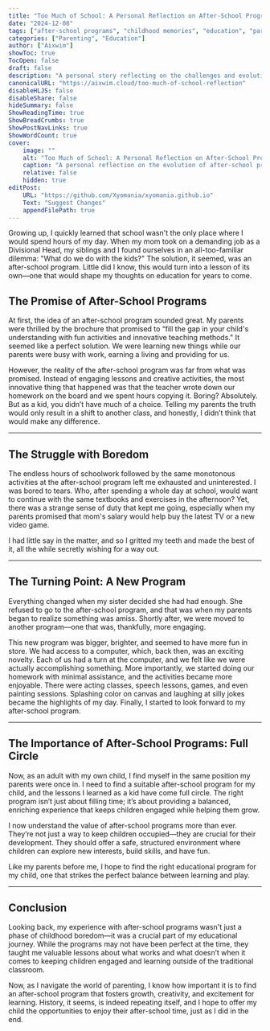 ```yaml
---
title: "Too Much of School: A Personal Reflection on After-School Programs"
date: "2024-12-08"
tags: ["after-school programs", "childhood memories", "education", "parenting", "learning"]
categories: ["Parenting", "Education"]
author: ["Aixwim"]
showToc: true
TocOpen: false
draft: false
description: "A personal story reflecting on the challenges and evolution of after-school programs from a child's perspective."
canonicalURL: "https://aixwim.cloud/too-much-of-school-reflection"
disableHLJS: false
disableShare: false
hideSummary: false
ShowReadingTime: true
ShowBreadCrumbs: true
ShowPostNavLinks: true
ShowWordCount: true
cover:
    image: ""
    alt: "Too Much of School: A Personal Reflection on After-School Programs"
    caption: "A personal reflection on the evolution of after-school programs"
    relative: false
    hidden: true
editPost:
    URL: "https://github.com/Xyomania/xyomania.github.io"
    Text: "Suggest Changes"
    appendFilePath: true
---
```


Growing up, I quickly learned that school wasn't the only place where I would spend hours of my day. When my mom took on a demanding job as a Divisional Head, my siblings and I found ourselves in an all-too-familiar dilemma: "What do we do with the kids?" The solution, it seemed, was an after-school program. Little did I know, this would turn into a lesson of its own—one that would shape my thoughts on education for years to come.

<!--more-->

## The Promise of After-School Programs

At first, the idea of an after-school program sounded great. My parents were thrilled by the brochure that promised to “fill the gap in your child's understanding with fun activities and innovative teaching methods." It seemed like a perfect solution. We were learning new things while our parents were busy with work, earning a living and providing for us. 

However, the reality of the after-school program was far from what was promised. Instead of engaging lessons and creative activities, the most innovative thing that happened was that the teacher wrote down our homework on the board and we spent hours copying it. Boring? Absolutely. But as a kid, you didn’t have much of a choice. Telling my parents the truth would only result in a shift to another class, and honestly, I didn’t think that would make any difference.

---

## The Struggle with Boredom

The endless hours of schoolwork followed by the same monotonous activities at the after-school program left me exhausted and uninterested. I was bored to tears. Who, after spending a whole day at school, would want to continue with the same textbooks and exercises in the afternoon? Yet, there was a strange sense of duty that kept me going, especially when my parents promised that mom's salary would help buy the latest TV or a new video game.

I had little say in the matter, and so I gritted my teeth and made the best of it, all the while secretly wishing for a way out.

---

## The Turning Point: A New Program

Everything changed when my sister decided she had had enough. She refused to go to the after-school program, and that was when my parents began to realize something was amiss. Shortly after, we were moved to another program—one that was, thankfully, more engaging.

This new program was bigger, brighter, and seemed to have more fun in store. We had access to a computer, which, back then, was an exciting novelty. Each of us had a turn at the computer, and we felt like we were actually accomplishing something. More importantly, we started doing our homework with minimal assistance, and the activities became more enjoyable. There were acting classes, speech lessons, games, and even painting sessions. Splashing color on canvas and laughing at silly jokes became the highlights of my day. Finally, I started to look forward to my after-school program.

---

## The Importance of After-School Programs: Full Circle

Now, as an adult with my own child, I find myself in the same position my parents were once in. I need to find a suitable after-school program for my child, and the lessons I learned as a kid have come full circle. The right program isn’t just about filling time; it’s about providing a balanced, enriching experience that keeps children engaged while helping them grow.

I now understand the value of after-school programs more than ever. They’re not just a way to keep children occupied—they are crucial for their development. They should offer a safe, structured environment where children can explore new interests, build skills, and have fun.

Like my parents before me, I hope to find the right educational program for my child, one that strikes the perfect balance between learning and play.

---

## Conclusion

Looking back, my experience with after-school programs wasn't just a phase of childhood boredom—it was a crucial part of my educational journey. While the programs may not have been perfect at the time, they taught me valuable lessons about what works and what doesn’t when it comes to keeping children engaged and learning outside of the traditional classroom.

Now, as I navigate the world of parenting, I know how important it is to find an after-school program that fosters growth, creativity, and excitement for learning. History, it seems, is indeed repeating itself, and I hope to offer my child the opportunities to enjoy their after-school time, just as I did in the end.
